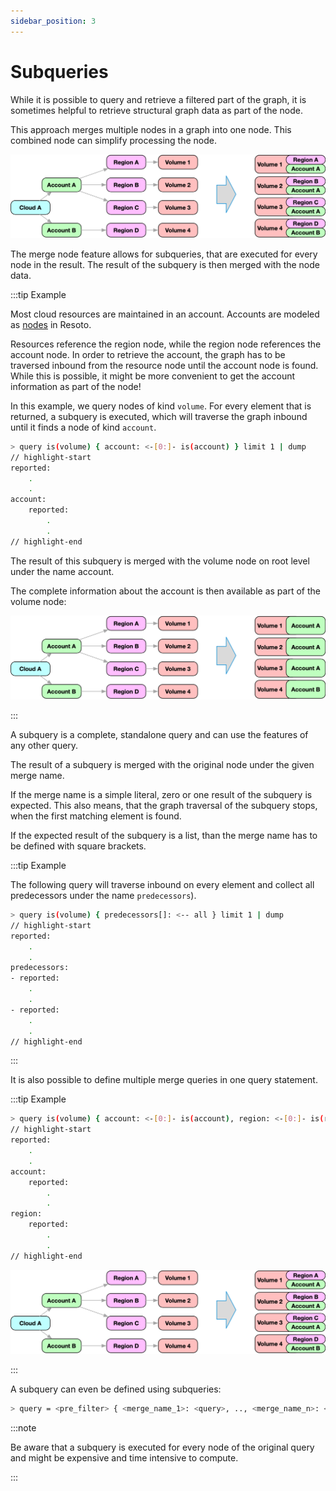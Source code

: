 ```yaml
---
sidebar_position: 3
---
```


# Subqueries

While it is possible to query and retrieve a filtered part of the graph, it is sometimes helpful to retrieve structural graph data as part of the node.

This approach merges multiple nodes in a graph into one node. This combined node can simplify processing the node.

![Example Merge Diagram](./img/merge_nodes.png)

The merge node feature allows for subqueries, that are executed for every node in the result. The result of the subquery is then merged with the node data.

:::tip Example

Most cloud resources are maintained in an account. Accounts are modeled as [nodes](../graph/node.md) in Resoto.

Resources reference the region node, while the region node references the account node. In order to retrieve the account, the graph has to be traversed inbound from the resource node until the account node is found. While this is possible, it might be more convenient to get the account information as part of the node!

In this example, we query nodes of kind `volume`. For every element that is returned, a subquery is executed, which will traverse the graph inbound until it finds a node of kind `account`.

```bash
> query is(volume) { account: <-[0:]- is(account) } limit 1 | dump
// highlight-start
reported:
    .
    .
account:
    reported:
        .
        .
// highlight-end
```

The result of this subquery is merged with the volume node on root level under the name account.

The complete information about the account is then available as part of the volume node:

![Example Merge Diagram](./img/merge_nodes_1.png)

:::

A subquery is a complete, standalone query and can use the features of any other query.

The result of a subquery is merged with the original node under the given merge name.

If the merge name is a simple literal, zero or one result of the subquery is expected. This also means, that the graph traversal of the subquery stops, when the first matching element is found.

If the expected result of the subquery is a list, than the merge name has to be defined with square brackets.

:::tip Example

The following query will traverse inbound on every element and collect all predecessors under the name `predecessors`).

```bash
> query is(volume) { predecessors[]: <-- all } limit 1 | dump
// highlight-start
reported:
    .
    .
predecessors:
- reported:
    .
    .
- reported:
    .
    .
// highlight-end
```

:::

It is also possible to define multiple merge queries in one query statement.

:::tip Example

```bash
> query is(volume) { account: <-[0:]- is(account), region: <-[0:]- is(region) } limit 1 | dump
// highlight-start
reported:
    .
    .
account:
    reported:
        .
        .
region:
    reported:
        .
        .
// highlight-end
```

![Example Merge Diagram](./img/merge_nodes.png)

:::

A subquery can even be defined using subqueries:

```bash
> query = <pre_filter> { <merge_name_1>: <query>, .., <merge_name_n>: <query> } <post_filter>
```

:::note

Be aware that a subquery is executed for every node of the original query and might be expensive and time intensive to compute.

:::
